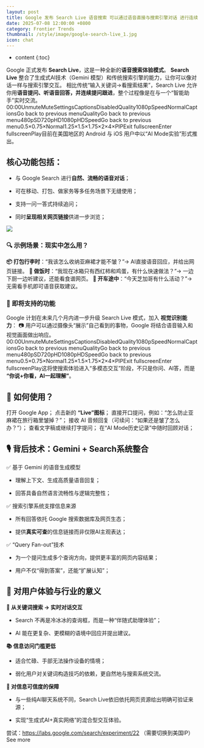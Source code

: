 ```yaml
---
layout: post
title: Google 发布 Search Live 语音搜索 可以通过语音直接与搜索引擎对话 进行连续搜索
date: 2025-07-08 12:00:00 +0800
category: Frontier Trends
thumbnail: /style/image/google-search-live_1.jpg
icon: chat
---
```

* content
{:toc}

Google 正式发布 **Search Live**，这是一种全新的**语音搜索体验模式**。
**Search Live** 整合了生成式AI技术（Gemini 模型）和传统搜索引擎的能力，让你可以像对话一样与搜索引擎交互。
相比传统“输入关键词→看搜索结果”，Search Live 允许你用**语音提问、听语音回答，并连续提问跟进**，整个过程像是在与一个“智能助手”实时交流。
00:00UnmuteMuteSettingsCaptionsDisabledQuality1080pSpeedNormalCaptionsGo back to previous menuQualityGo back to previous menu480pSD720pHD1080pHDSpeedGo back to previous menu0.5×0.75×Normal1.25×1.5×1.75×2×4×PIPExit fullscreenEnter fullscreenPlay目前在美国地区的 Android 与 iOS 用户中以“AI Mode实验”形式推出。

## 核心功能包括：

- 与 Google Search 进行**自然、流畅的语音对话**；

- 可在移动、打包、做家务等多任务场景下无缝使用；

- 支持一问一答式持续追问；

- 同时**呈现相关网页链接**供进一步浏览；

![](https://assets-v2.circle.so/77qt7jogrlw97j8aqfwy71gndqei)
### 🔍 示例场景：现实中怎么用？
**📦 打包行李时**：“我该怎么收纳亚麻裙才能不皱？”→ AI直接语音回应，并给出网页链接。
**🍳 做饭时**：“我现在冰箱只有西红柿和鸡蛋，有什么快速做法？”→ 一边下厨一边听建议，还能看食谱网页。
**🚗 开车途中**：“今天芝加哥有什么活动？”→ 无需看手机即可语音获取建议。

### 🔮 即将支持的功能
Google 计划在未来几个月内进一步升级 Search Live 模式，加入 **视觉识别能力**：
📷 用户可以通过摄像头“展示”自己看到的事物，Google 将结合语音输入和视觉画面做出响应。
00:00UnmuteMuteSettingsCaptionsDisabledQuality1080pSpeedNormalCaptionsGo back to previous menuQualityGo back to previous menu480pSD720pHD1080pHDSpeedGo back to previous menu0.5×0.75×Normal1.25×1.5×1.75×2×4×PIPExit fullscreenEnter fullscreenPlay这将使搜索体验进入“多模态交互”阶段，不只是你问、AI答，而是 **“你说+你看，AI一起理解”**。

## 📱 如何使用？
打开 Google App；
点击新的 **“Live”图标**；
直接开口提问，例如：“怎么防止亚麻裙在旅行箱里皱掉？”；
接收 AI 音频回复（可续问：“如果还是皱了怎么办？”）；
查看文字稿或继续打字提问；
在“AI Mode历史记录”中随时回顾对话；

## 🎙️ 背后技术：Gemini + Search系统整合
✅ 基于 Gemini 的语音生成模型

- 理解上下文、生成高质量语音回复；

- 回答具备自然语言流畅性与逻辑完整性；

✅ 搜索引擎系统支撑信息来源

- 所有回答依托 Google 搜索数据库及网页生态；

- 提供**真实可查**的信息链接而非仅限AI主观表达；

✅ “Query Fan-out”技术

- 为一个提问生成多个查询方向，提供更丰富的网页内容结果；

- 用户不仅“得到答案”，还能“扩展认知”；

## 🧭 对用户体验与行业的意义
**🚀 从关键词搜索 → 实时对话交互**

- Search 不再是冷冰冰的查询框，而是一种“伴随式助理体验”；

- AI 能在更复杂、更模糊的语境中回应并提出建议。

**📚 信息访问门槛更低**

- 适合忙碌、手部无法操作设备的情境；

- 弱化用户对关键词构造技巧的依赖，更自然地与搜索系统交流。

**🧱 对信息可信度的保障**

- 与一些纯AI聊天系统不同，Search Live依旧依托网页资源给出明确可验证来源；

- 实现“生成式AI+真实网络”的混合型交互体验。

尝试：https://labs.google.com/search/experiment/22 （需要切换到美国IP）
See more